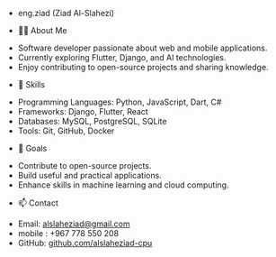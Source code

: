 * eng.ziad (Ziad Al-Slahezi)

* 🧑‍💻 About Me
- Software developer passionate about web and mobile applications.
- Currently exploring Flutter, Django, and AI technologies.
- Enjoy contributing to open-source projects and sharing knowledge.

* 🔧 Skills
- Programming Languages: Python, JavaScript, Dart, C#
- Frameworks: Django, Flutter, React
- Databases: MySQL, PostgreSQL, SQLite
- Tools: Git, GitHub, Docker

* 🎯 Goals
- Contribute to open-source projects.
- Build useful and practical applications.
- Enhance skills in machine learning and cloud computing.

* 📫 Contact
- Email: alslaheziad@gmail.com
- mobile : +967 778 550 208
- GitHub: [github.com/alslaheziad-cpu](https://github.com/alslaheziad-cpu)
